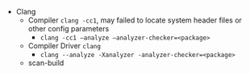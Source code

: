 - Clang
  - Compiler `clang -cc1`, may failed to locate system header files or other config parameters
    - `clang -cc1 –analyze –analyzer-checker=<package>`
  - Compiler Driver `clang`
    - `clang --analyze -Xanalyzer -analyzer-checker=<package>`
  - scan-build
